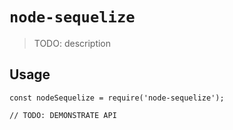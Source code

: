 # `node-sequelize`

> TODO: description

## Usage

```
const nodeSequelize = require('node-sequelize');

// TODO: DEMONSTRATE API
```
